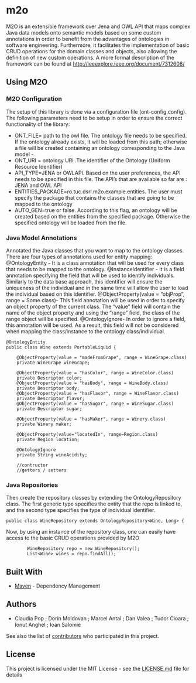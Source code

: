 # m2o

M2O is an extensible framework over Jena and OWL API that maps complex Java data models onto semantic models based on some custom annotations in order to benefit from the advantages of ontologies in software engineering. Furthermore, it facilitates the implementation of basic CRUD operations for the domain classes and objects, also allowing the definition of new custom operations. 
A more formal description of the framework can be found at http://ieeexplore.ieee.org/document/7312608/

## Using M2O

### M2O Configuration

The setup of this library is done via a configuration file (ont-config.config).  The following parameters need to be setup in order to ensure the correct functionality of the library:

* ONT_FILE= path to the owl file. The ontology file needs to be specified. If the ontology already exists, it will be loaded from this path; otherwise a file will be created containing an ontology corresponding to the Java model - 
* ONT_URI = ontology URI .The identifier of the Ontology (Uniform Resource Identifier) 
* API_TYPE=JENA or OWLAPI. Based on the user preferences, the API needs to be specified in this file. The API’s that are available so far are : JENA and OWL API
* ENTITIES_PACKAGE=ro.tuc.dsrl.m2o.example.entities. The user must specify the package that contains the classes that are going to be mapped to the ontology
* AUTO_GEN=true or false. According to this flag, an ontology will be created based on the entities from the specified package. Otherwise the specified ontology will be loaded from the file.

### Java Model Annotations

Annotated the Java classes that you want to map to the ontology classes. There are four types of annotations used for entity mapping:
@OntologyEntity - It is a class annotation that will be used for every class that needs to be mapped to the ontology. 
@InstanceIdentifier - It is a field annotation specifying the field that will be used to identify individuals. Similarly to the data base approach, this identifier will ensure the uniqueness of the individual and in the same time will allow the user to load the individual based on this identifier.
@ObjectProperty(value = “objProp”, range = Some.class)- This field annotation will be used in order to specify an object property of the current class.  The “value” field will contain the name of the object property and using the “range” field, the class of the range object will be specified.
@OntologyIgnore- In order to ignore a field, this annotation will be used. As a result, this field will not be considered when mapping the class/instance to the ontology class/individual.


```
@OntologyEntity
public class Wine extends PortableLiquid {

	@ObjectProperty(value = "madeFromGrape", range = WineGrape.class)
	private WineGrape wineGrape;

	@ObjectProperty(value = "hasColor", range = WineColor.class)
	private Descriptor color;
	@ObjectProperty(value = "hasBody", range = WineBody.class)
	private Descriptor body;
	@ObjectProperty(value = "hasFlavor", range = WineFlavor.class)
	private Descriptor flavor;
	@ObjectProperty(value = "hasSugar", range = WineSugar.class)
	private Descriptor sugar;
	
	@ObjectProperty(value = "hasMaker", range = Winery.class)
	private Winery maker;
	
	@ObjectProperty(value="locatedIn", range=Region.class)
	private Region location;

	@OntologyIgnore
	private String wineAcidity;
    
    //contructor
    //getters / setters
```

### Java Repositories

Then create the repository classes by extending the OntologyRepository class. The first generic type specifies the entity that the repo is linked to, and the second type specifies the type of individual identifier.

```
public class WineRepository extends OntologyRepository<Wine, Long> {
```
Now, by using an instance of the repository class, one can easily have access to the basic CRUD operations provided by M2O
```
        WineRepository repo = new WineRepository();
        List<Wine> wines = repo.findAll();
```


## Built With
* [Maven](https://maven.apache.org/) - Dependency Management

## Authors

* Claudia Pop ;  Dorin Moldovan ;  Marcel Antal ;  Dan Valea ;  Tudor Cioara ;  Ionut Anghel ;  Ioan Salomie

See also the list of [contributors](https://github.com/your/project/contributors) who participated in this project.

## License

This project is licensed under the MIT License - see the [LICENSE.md](LICENSE.md) file for details

